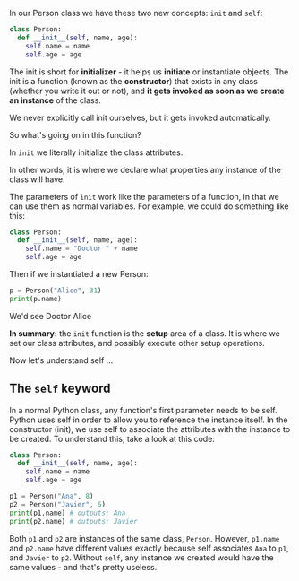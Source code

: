In our Person class we have these two new concepts: `init` and `self`:

```python
class Person:
  def __init__(self, name, age):
    self.name = name
    self.age = age 
```

The init is short for **initializer** - it helps us **initiate** or instantiate objects. The init is a function (known as the **constructor**) that exists in any class (whether you write it out or not), and **it gets invoked as soon as we create an instance** of the class.


We never explicitly call init ourselves, but it gets invoked automatically.

So what's going on in this function?


In `init` we literally initialize the class attributes.

In other words, it is where we declare what properties any instance of the class will have.


The parameters of `init` work like the parameters of a function, in that we can use them as normal variables. For example, we could do something like this:

```python
class Person:
  def __init__(self, name, age):
    self.name = "Doctor " + name
    self.age = age 
```

Then if we instantiated a new Person:

```python
p = Person("Alice", 31) 
print(p.name)  
```

We'd see Doctor Alice


**In summary:** the `init` function is the **setup** area of a class. It is where we set our class attributes, and possibly execute other setup operations.

Now let's understand self ...



## The `self` keyword

In a normal Python class, any function's first parameter needs to be self. Python uses self in order to allow you to reference the instance itself. In the constructor (init), we use self to associate the attributes with the instance to be created. To understand this, take a look at this code:

```python
class Person:
  def __init__(self, name, age):
    self.name = name
    self.age = age

p1 = Person("Ana", 8)
p2 = Person("Javier", 6)
print(p1.name) # outputs: Ana
print(p2.name) # outputs: Javier 
```

Both `p1` and `p2` are instances of the same class, `Person`.
However, `p1.name` and `p2.name` have different values exactly because self associates `Ana` to `p1`, and `Javier` to `p2`.
Without `self`, any instance we created would have the same values - and that's pretty useless.
